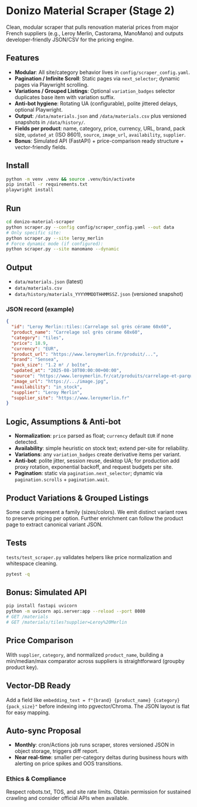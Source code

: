 # Donizo Material Scraper (Stage 2)

Clean, modular scraper that pulls renovation material prices from major French suppliers (e.g., Leroy Merlin, Castorama, ManoMano) and outputs developer-friendly JSON/CSV for the pricing engine.

## Features
- **Modular**: All site/category behavior lives in `config/scraper_config.yaml`.
- **Pagination / Infinite Scroll**: Static pages via `next_selector`; dynamic pages via Playwright scrolling.
- **Variations / Grouped Listings**: Optional `variation_badges` selector duplicates base item with variation suffix.
- **Anti-bot hygiene**: Rotating UA (configurable), polite jittered delays, optional Playwright.
- **Output**: `/data/materials.json` and `/data/materials.csv` plus versioned snapshots in `/data/history/`.
- **Fields per product**: name, category, price, currency, URL, brand, pack size, `updated_at` (ISO 8601), `source`, `image_url`, `availability`, `supplier`.
- **Bonus**: Simulated API (FastAPI) + price-comparison ready structure + vector-friendly fields.

## Install

```bash
python -m venv .venv && source .venv/bin/activate
pip install -r requirements.txt
playwright install
```

## Run

```bash
cd donizo-material-scraper
python scraper.py --config config/scraper_config.yaml --out data
# Only specific site:
python scraper.py --site leroy_merlin
# Force dynamic mode (if configured):
python scraper.py --site manomano --dynamic
```

## Output
- `data/materials.json` (latest)
- `data/materials.csv`
- `data/history/materials_YYYYMMDDTHHMMSSZ.json` (versioned snapshot)

### JSON record (example)
```json
{
  "id": "Leroy Merlin::tiles::Carrelage sol grès cérame 60x60",
  "product_name": "Carrelage sol grès cérame 60x60",
  "category": "tiles",
  "price": 18.9,
  "currency": "EUR",
  "product_url": "https://www.leroymerlin.fr/produit/...",
  "brand": "Sensea",
  "pack_size": "1.2 m² / boîte",
  "updated_at": "2025-08-10T00:00:00+00:00",
  "source": "https://www.leroymerlin.fr/cat/produits/carrelage-et-parquet/...",
  "image_url": "https://.../image.jpg",
  "availability": "in_stock",
  "supplier": "Leroy Merlin",
  "supplier_site": "https://www.leroymerlin.fr"
}
```

## Logic, Assumptions & Anti-bot
- **Normalization**: `price` parsed as float; `currency` default `EUR` if none detected.
- **Availability**: simple heuristic on stock text; extend per-site for reliability.
- **Variations**: any `variation_badges` create derivative items per variant.
- **Anti-bot**: polite jitter, session reuse, desktop UA; for production add proxy rotation, exponential backoff, and request budgets per site.
- **Pagination**: static via `pagination.next_selector`; dynamic via `pagination.scrolls` + `pagination.wait`.

## Product Variations & Grouped Listings
Some cards represent a family (sizes/colors). We emit distinct variant rows to preserve pricing per option. Further enrichment can follow the product page to extract canonical variant JSON.

## Tests
`tests/test_scraper.py` validates helpers like price normalization and whitespace cleaning.

```bash
pytest -q
```

## Bonus: Simulated API
```bash
pip install fastapi uvicorn
python -m uvicorn api.server:app --reload --port 8080
# GET /materials
# GET /materials/tiles?supplier=Leroy%20Merlin
```

## Price Comparison
With `supplier`, `category`, and normalized `product_name`, building a min/median/max comparator across suppliers is straightforward (groupby product key).

## Vector-DB Ready
Add a field like `embedding_text = f"{brand} {product_name} {category} {pack_size}"` before indexing into pgvector/Chroma. The JSON layout is flat for easy mapping.

## Auto-sync Proposal
- **Monthly**: cron/Actions job runs scraper, stores versioned JSON in object storage, triggers diff report.
- **Near real-time**: smaller per-category deltas during business hours with alerting on price spikes and OOS transitions.

### Ethics & Compliance
Respect robots.txt, TOS, and site rate limits. Obtain permission for sustained crawling and consider official APIs when available.